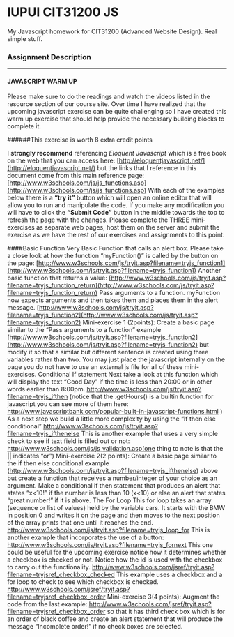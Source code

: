 # IUPUI CIT31200 JS
My Javascript homework for CIT31200 (Advanced Website Design).  Real simple stuff.
### Assignment Description
---
#### JAVASCRIPT WARM UP
Please make sure to do the readings and watch the videos listed in the resource section of our course
site. Over time I have realized that the upcoming javascript exercise can be quite challenging so I have
created this warm up exercise that should help provide the necessary building blocks to complete it.

######This exercise is worth 8 extra credit points

I **strongly recommend** referencing *Eloquent Javascript* which is a free book on the web that you can
access here: [http://eloquentjavascript.net/](http://eloquentjavascript.net/) but the links that I reference in this document come from
this main reference page: [http://www.w3schools.com/js/js_functions.asp](http://www.w3schools.com/js/js_functions.asp)
With each of the examples below there is a **“try it”** button which will open an online editor that will
allow you to run and manipulate the code. 
If you make any modification you will have to click the **“Submit Code”** button in the middle towards the top to refresh the page with the changes.
Please complete the THREE mini-exercises as separate web pages, host them on the server and submit
the exercise as we have the rest of our exercises and assignments to this point.

####Basic Function
Very Basic Function that calls an alert box. Please take a close look at how the function “myFunction()” is
called by the button on the page: [http://www.w3schools.com/js/tryit.asp?filename=tryjs_function1](http://www.w3schools.com/js/tryit.asp?filename=tryjs_function1)
Another basic function that returns a value:
[http://www.w3schools.com/js/tryit.asp?filename=tryjs_function_return](http://www.w3schools.com/js/tryit.asp?filename=tryjs_function_return)
Pass arguments to a function. myFunction now expects arguments and then takes them and places them
in the alert message. [http://www.w3schools.com/js/tryit.asp?filename=tryjs_function2](http://www.w3schools.com/js/tryit.asp?filename=tryjs_function2)
Mini-exercise 1 (2points): Create a basic page similar to the “Pass arguments to a function” example
[http://www.w3schools.com/js/tryit.asp?filename=tryjs_function2](http://www.w3schools.com/js/tryit.asp?filename=tryjs_function2) but modify it so that a similar but
different sentence is created using three variables rather than two. You may just place the javascript
internally on the page you do not have to use an external js file for all of these mini-exercises.
Conditional If statement
Next take a look at this function which will display the text “Good Day” if the time is less than 20:00 or in
other words earlier than 8:00pm. http://www.w3schools.com/js/tryit.asp?filename=tryjs_ifthen
(notice that the .getHours() is a builtin function for javascript you can see more of them here:
http://www.javascriptbank.com/popular-built-in-javascript-functions.html )
As a next step we build a little more complexity by using the “If then else conditional”
http://www.w3schools.com/js/tryit.asp?filename=tryjs_ifthenelse
This is another example that uses a very simple check to see if text field is filled out or not:
http://www.w3schools.com/js/js_validation.asp(one thing to note is that the || indicates “or”)
Mini-exercise 2(2 points): Create a basic page similar to the if then else conditional example
(http://www.w3schools.com/js/tryit.asp?filename=tryjs_ifthenelse) above but create a function that
receives a number/integer of your choice as an argument. Make a conditional if then statement that
produces an alert that states “x<10!” if the number is less than 10 (x<10) or else an alert that states
“great number!” if it is above.
The For Loop
This for loop takes an array (sequence or list of values) held by the variable cars. It starts with the BMW
in position 0 and writes it on the page and then moves to the next position of the array prints that one
until it reaches the end. http://www.w3schools.com/js/tryit.asp?filename=tryjs_loop_for
This is another example that incorporates the use of a button:
http://www.w3schools.com/js/tryit.asp?filename=tryjs_fornext
This one could be useful for the upcoming exercise notice how it determines whether a checkbox is
checked or not. Notice how the id is used with the checkbox to carry out the functionality.
http://www.w3schools.com/jsref/tryit.asp?filename=tryjsref_checkbox_checked
This example uses a checkbox and a for loop to check to see which checkbox is checked.
http://www.w3schools.com/jsref/tryit.asp?filename=tryjsref_checkbox_order
Mini-exercise 3(4 points): Augment the code from the last example:
http://www.w3schools.com/jsref/tryit.asp?filename=tryjsref_checkbox_order so that it has third
check box which is for an order of black coffee and create an alert statement that will produce the
message “Incomplete order!” if no check boxes are selected. 